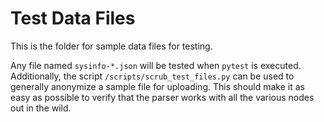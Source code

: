 Test Data Files
===============

This is the folder for sample data files for testing.

Any file named `sysinfo-*.json` will be tested when `pytest`
is executed.  Additionally, the script `/scripts/scrub_test_files.py`
can be used to generally anonymize a sample file for uploading.  This should
make it as easy as possible to verify that the parser works with all the
various nodes out in the wild.
